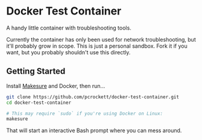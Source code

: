 # Docker Test Container

A handy little container with troubleshooting tools.

Currently the container has only been used for network troubleshooting, but it'll probably grow in scope. This is just
a personal sandbox. Fork it if you want, but you probably shouldn't use this directly.

## Getting Started

Install [Makesure](https://github.com/xonixx/makesure) and Docker, then run...

```bash
git clone https://github.com/pcrockett/docker-test-container.git
cd docker-test-container

# This may require `sudo` if you're using Docker on Linux:
makesure
```

That will start an interactive Bash prompt where you can mess around.
